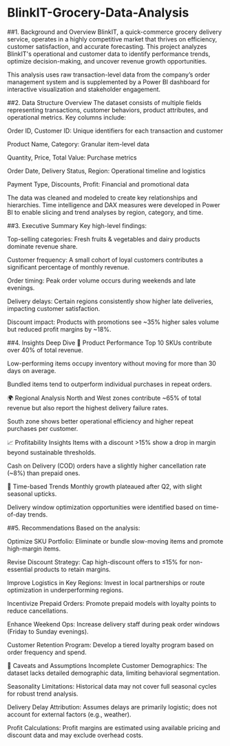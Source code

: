 # BlinkIT-Grocery-Data-Analysis
##1. Background and Overview
BlinkIT, a quick-commerce grocery delivery service, operates in a highly competitive market that thrives on efficiency, customer satisfaction, and accurate forecasting. This project analyzes BlinkIT's operational and customer data to identify performance trends, optimize decision-making, and uncover revenue growth opportunities.

This analysis uses raw transaction-level data from the company’s order management system and is supplemented by a Power BI dashboard for interactive visualization and stakeholder engagement.

##2. Data Structure Overview
The dataset consists of multiple fields representing transactions, customer behaviors, product attributes, and operational metrics. Key columns include:

Order ID, Customer ID: Unique identifiers for each transaction and customer

Product Name, Category: Granular item-level data

Quantity, Price, Total Value: Purchase metrics

Order Date, Delivery Status, Region: Operational timeline and logistics

Payment Type, Discounts, Profit: Financial and promotional data

The data was cleaned and modeled to create key relationships and hierarchies. Time intelligence and DAX measures were developed in Power BI to enable slicing and trend analyses by region, category, and time.

##3. Executive Summary
Key high-level findings:

Top-selling categories: Fresh fruits & vegetables and dairy products dominate revenue share.

Customer frequency: A small cohort of loyal customers contributes a significant percentage of monthly revenue.

Order timing: Peak order volume occurs during weekends and late evenings.

Delivery delays: Certain regions consistently show higher late deliveries, impacting customer satisfaction.

Discount impact: Products with promotions see ~35% higher sales volume but reduced profit margins by ~18%.

##4. Insights Deep Dive
🛒 Product Performance
Top 10 SKUs contribute over 40% of total revenue.

Low-performing items occupy inventory without moving for more than 30 days on average.

Bundled items tend to outperform individual purchases in repeat orders.

🌍 Regional Analysis
North and West zones contribute ~65% of total revenue but also report the highest delivery failure rates.

South zone shows better operational efficiency and higher repeat purchases per customer.

📈 Profitability Insights
Items with a discount >15% show a drop in margin beyond sustainable thresholds.

Cash on Delivery (COD) orders have a slightly higher cancellation rate (~8%) than prepaid ones.

📅 Time-based Trends
Monthly growth plateaued after Q2, with slight seasonal upticks.

Delivery window optimization opportunities were identified based on time-of-day trends.

##5. Recommendations
Based on the analysis:

Optimize SKU Portfolio: Eliminate or bundle slow-moving items and promote high-margin items.

Revise Discount Strategy: Cap high-discount offers to ≤15% for non-essential products to retain margins.

Improve Logistics in Key Regions: Invest in local partnerships or route optimization in underperforming regions.

Incentivize Prepaid Orders: Promote prepaid models with loyalty points to reduce cancellations.

Enhance Weekend Ops: Increase delivery staff during peak order windows (Friday to Sunday evenings).

Customer Retention Program: Develop a tiered loyalty program based on order frequency and spend.

📌 Caveats and Assumptions
Incomplete Customer Demographics: The dataset lacks detailed demographic data, limiting behavioral segmentation.

Seasonality Limitations: Historical data may not cover full seasonal cycles for robust trend analysis.

Delivery Delay Attribution: Assumes delays are primarily logistic; does not account for external factors (e.g., weather).

Profit Calculations: Profit margins are estimated using available pricing and discount data and may exclude overhead costs.

